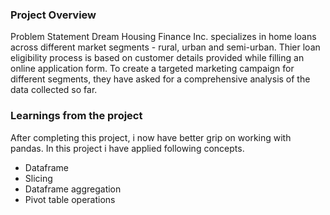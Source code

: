 ### Project Overview

 Problem Statement
Dream Housing Finance Inc. specializes in home loans across different market segments - rural, urban and semi-urban. Thier loan eligibility process is based on customer details provided while filling an online application form. To create a targeted marketing campaign for different segments, they have asked for a comprehensive analysis of the data collected so far.


### Learnings from the project

 After completing this project, i now have better grip on working with pandas. In this project i have applied following concepts.

- Dataframe
- Slicing
- Dataframe aggregation
- Pivot table operations


